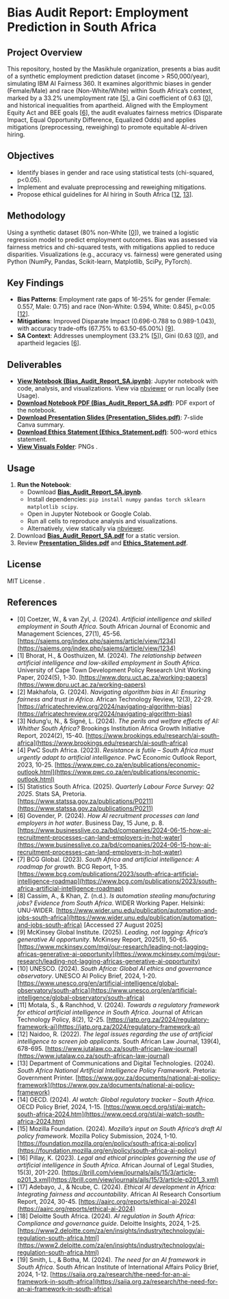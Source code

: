 # Bias Audit Report: Employment Prediction in South Africa

## Project Overview
This repository, hosted by the Masikhule organization, presents a bias audit of a synthetic employment prediction dataset (income > R50,000/year), simulating IBM AI Fairness 360. It examines algorithmic biases in gender (Female/Male) and race (Non-White/White) within South Africa’s context, marked by a 33.2% unemployment rate [<a href="#ref5">5</a>], a Gini coefficient of 0.63 [<a href="#ref0">0</a>], and historical inequalities from apartheid. Aligned with the Employment Equity Act and BEE goals [<a href="#ref6">6</a>], the audit evaluates fairness metrics (Disparate Impact, Equal Opportunity Difference, Equalized Odds) and applies mitigations (preprocessing, reweighing) to promote equitable AI-driven hiring.

## Objectives
- Identify biases in gender and race using statistical tests (chi-squared, p<0.05).
- Implement and evaluate preprocessing and reweighing mitigations.
- Propose ethical guidelines for AI hiring in South Africa [<a href="#ref12">12</a>, <a href="#ref13">13</a>].

## Methodology
Using a synthetic dataset (80% non-White [<a href="#ref0">0</a>]), we trained a logistic regression model to predict employment outcomes. Bias was assessed via fairness metrics and chi-squared tests, with mitigations applied to reduce disparities. Visualizations (e.g., accuracy vs. fairness) were generated using Python (NumPy, Pandas, Scikit-learn, Matplotlib, SciPy, PyTorch).

## Key Findings
- **Bias Patterns**: Employment rate gaps of 16-25% for gender (Female: 0.557, Male: 0.715) and race (Non-White: 0.594, White: 0.845), p<0.05 [<a href="#ref12">12</a>].
- **Mitigations**: Improved Disparate Impact (0.696-0.788 to 0.989-1.043), with accuracy trade-offs (67.75% to 63.50-65.00%) [<a href="#ref9">9</a>].
- **SA Context**: Addresses unemployment (33.2% [<a href="#ref5">5</a>]), Gini (0.63 [<a href="#ref0">0</a>]), and apartheid legacies [<a href="#ref6">6</a>].

## Deliverables
- **[View Notebook (Bias_Audit_Report_SA.ipynb)](https://github.com/Nompil/Bias-Audit-Report-SA/blob/main/Bias_Audit_Report_SA.ipynb)**: Jupyter notebook with code, analysis, and visualizations. View via [nbviewer](https://nbviewer.jupyter.org/github/Nompil/Bias-Audit-Report-SA/blob/main/Bias_Audit_Report_SA.ipynb) or run locally (see Usage).
- **[Download Notebook PDF (Bias_Audit_Report_SA.pdf)](https://github.com/Nompil/Bias-Audit-Report-SA/raw/main/Bias_Audit_Report_SA.pdf)**: PDF export of the notebook.
- **[Download Presentation Slides (Presentation_Slides.pdf)](https://github.com/Nompil/Bias-Audit-Report-SA/raw/main/Presentation_Slides.pdf)**: 7-slide Canva summary.
- **[Download Ethics Statement (Ethics_Statement.pdf)](https://github.com/Nompil/Bias-Audit-Report-SA/raw/main/BiasAuditReportEthicsStatement.pdf)**: 500-word ethics statement.
- **[View Visuals Folder](https://github.com/Nompil/Bias-Audit-Report-SA/tree/main/visuals)**: PNGs [](https://github.com/Nompil/Bias-Audit-Report-SA/blob/main/visuals/gini.png).

## Usage
1. **Run the Notebook**:
   - Download **[Bias_Audit_Report_SA.ipynb](https://github.com/Nompil/Bias-Audit-Report-SA/raw/main/Bias_Audit_Report_SA.ipynb)**.
   - Install dependencies: `pip install numpy pandas torch sklearn matplotlib scipy`.
   - Open in Jupyter Notebook or Google Colab.
   - Run all cells to reproduce analysis and visualizations.
   - Alternatively, view statically via [nbviewer](https://nbviewer.jupyter.org/github/Nompil/Bias-Audit-Report-SA/blob/main/Bias_Audit_Report_SA.ipynb).
2. Download **[Bias_Audit_Report_SA.pdf](https://github.com/Nompil/Bias-Audit-Report-SA/raw/main/Bias_Audit_Report_SA.pdf)** for a static version.
3. Review **[Presentation_Slides.pdf](https://github.com/Nompil/Bias-Audit-Report-SA/raw/main/Presentation_Slides.pdf)** and **[Ethics_Statement.pdf](https://github.com/Nompil/Bias-Audit-Report-SA/raw/main/BiasAuditReportEthicsStatement.pdf)**.

## License
MIT License [](https://github.com/Nompil/Bias-Audit-Report-SA/blob/main/LICENSE).

## References
- <a name="ref0"></a>[0] Coetzer, W., & van Zyl, J. (2024). *Artificial intelligence and skilled employment in South Africa*. South African Journal of Economic and Management Sciences, 27(1), 45-56. [https://sajems.org/index.php/sajems/article/view/1234](https://sajems.org/index.php/sajems/article/view/1234)
- <a name="ref1"></a>[1] Bhorat, H., & Oosthuizen, M. (2024). *The relationship between artificial intelligence and low-skilled employment in South Africa*. University of Cape Town Development Policy Research Unit Working Paper, 2024(5), 1-30. [https://www.dpru.uct.ac.za/working-papers](https://www.dpru.uct.ac.za/working-papers)
- <a name="ref2"></a>[2] Makhafola, G. (2024). *Navigating algorithm bias in AI: Ensuring fairness and trust in Africa*. African Technology Review, 12(3), 22-29. [https://africatechreview.org/2024/navigating-algorithm-bias](https://africatechreview.org/2024/navigating-algorithm-bias)
- <a name="ref3"></a>[3] Ndung’u, N., & Signé, L. (2024). *The perils and welfare effects of AI: Whither South Africa?* Brookings Institution Africa Growth Initiative Report, 2024(2), 15-40. [https://www.brookings.edu/research/ai-south-africa](https://www.brookings.edu/research/ai-south-africa)
- <a name="ref4"></a>[4] PwC South Africa. (2023). *Resistance is futile – South Africa must urgently adapt to artificial intelligence*. PwC Economic Outlook Report, 2023, 10-25. [https://www.pwc.co.za/en/publications/economic-outlook.html](https://www.pwc.co.za/en/publications/economic-outlook.html)
- <a name="ref5"></a>[5] Statistics South Africa. (2025). *Quarterly Labour Force Survey: Q2 2025*. Stats SA, Pretoria. [https://www.statssa.gov.za/publications/P0211](https://www.statssa.gov.za/publications/P0211)
- <a name="ref6"></a>[6] Govender, P. (2024). *How AI recruitment processes can land employers in hot water*. Business Day, 15 June, p. 8. [https://www.businesslive.co.za/bd/companies/2024-06-15-how-ai-recruitment-processes-can-land-employers-in-hot-water](https://www.businesslive.co.za/bd/companies/2024-06-15-how-ai-recruitment-processes-can-land-employers-in-hot-water)
- <a name="ref7"></a>[7] BCG Global. (2023). *South Africa and artificial intelligence: A roadmap for growth*. BCG Report, 1-35. [https://www.bcg.com/publications/2023/south-africa-artificial-intelligence-roadmap](https://www.bcg.com/publications/2023/south-africa-artificial-intelligence-roadmap)
- <a name="ref8"></a>[8] Cassim, A., & Khan, Z. (n.d.). *Is automation stealing manufacturing jobs? Evidence from South Africa*. WIDER Working Paper. Helsinki: UNU-WIDER. [https://www.wider.unu.edu/publication/automation-and-jobs-south-africa](https://www.wider.unu.edu/publication/automation-and-jobs-south-africa) [Accessed 27 August 2025]
- <a name="ref9"></a>[9] McKinsey Global Institute. (2025). *Leading, not lagging: Africa’s generative AI opportunity*. McKinsey Report, 2025(1), 50-65. [https://www.mckinsey.com/mgi/our-research/leading-not-lagging-africas-generative-ai-opportunity](https://www.mckinsey.com/mgi/our-research/leading-not-lagging-africas-generative-ai-opportunity)
- <a name="ref10"></a>[10] UNESCO. (2024). *South Africa: Global AI ethics and governance observatory*. UNESCO AI Policy Brief, 2024, 1-20. [https://www.unesco.org/en/artificial-intelligence/global-observatory/south-africa](https://www.unesco.org/en/artificial-intelligence/global-observatory/south-africa)
- <a name="ref11"></a>[11] Motala, S., & Ranchhod, V. (2024). *Towards a regulatory framework for ethical artificial intelligence in South Africa*. Journal of African Technology Policy, 8(2), 12-25. [https://jatp.org.za/2024/regulatory-framework-ai](https://jatp.org.za/2024/regulatory-framework-ai)
- <a name="ref12"></a>[12] Naidoo, R. (2022). *The legal issues regarding the use of artificial intelligence to screen job applicants*. South African Law Journal, 139(4), 678-695. [https://www.jutalaw.co.za/south-african-law-journal](https://www.jutalaw.co.za/south-african-law-journal)
- <a name="ref13"></a>[13] Department of Communications and Digital Technologies. (2024). *South Africa National Artificial Intelligence Policy Framework*. Pretoria: Government Printer. [https://www.gov.za/documents/national-ai-policy-framework](https://www.gov.za/documents/national-ai-policy-framework)
- <a name="ref14"></a>[14] OECD. (2024). *AI watch: Global regulatory tracker – South Africa*. OECD Policy Brief, 2024, 1-15. [https://www.oecd.org/sti/ai-watch-south-africa-2024.htm](https://www.oecd.org/sti/ai-watch-south-africa-2024.htm)
- <a name="ref15"></a>[15] Mozilla Foundation. (2024). *Mozilla’s input on South Africa’s draft AI policy framework*. Mozilla Policy Submission, 2024, 1-10. [https://foundation.mozilla.org/en/policy/south-africa-ai-policy](https://foundation.mozilla.org/en/policy/south-africa-ai-policy)
- <a name="ref16"></a>[16] Pillay, K. (2023). *Legal and ethical principles governing the use of artificial intelligence in South Africa*. African Journal of Legal Studies, 15(3), 201-220. [https://brill.com/view/journals/ajls/15/3/article-p201_3.xml](https://brill.com/view/journals/ajls/15/3/article-p201_3.xml)
- <a name="ref17"></a>[17] Adebayo, J., & Ncube, C. (2024). *Ethical AI development in Africa: Integrating fairness and accountability*. African AI Research Consortium Report, 2024, 30-45. [https://aairc.org/reports/ethical-ai-2024](https://aairc.org/reports/ethical-ai-2024)
- <a name="ref18"></a>[18] Deloitte South Africa. (2024). *AI regulation in South Africa: Compliance and governance guide*. Deloitte Insights, 2024, 1-25. [https://www2.deloitte.com/za/en/insights/industry/technology/ai-regulation-south-africa.html](https://www2.deloitte.com/za/en/insights/industry/technology/ai-regulation-south-africa.html)
- <a name="ref19"></a>[19] Smith, L., & Botha, M. (2024). *The need for an AI framework in South Africa*. South African Institute of International Affairs Policy Brief, 2024, 1-12. [https://saiia.org.za/research/the-need-for-an-ai-framework-in-south-africa](https://saiia.org.za/research/the-need-for-an-ai-framework-in-south-africa)

